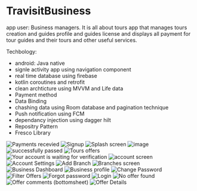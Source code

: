 # TravisitBusiness 
app user: Business managers.
It is all about tours app that manages tours creation and guides profile and guides license and displays all payment for tour guides and their tours and other useful services.

Techbology:
- android: Java native
- signle activity app using navigation component
- real time database using firebase
- kotlin coroutines and retrofit
- clean archticture using MVVM and Life data
- Payment method
- Data Binding
- chashing data using Room database and pagination technique
- Push notification using FCM
- dependancy injection using dagger hilt
- Repositry Pattern
- Fresco Library




![Payments recevied](https://user-images.githubusercontent.com/49350237/107751798-8d324980-6d26-11eb-9214-c21f4ac2c4b1.png)
![Signup](https://user-images.githubusercontent.com/49350237/107751802-8dcae000-6d26-11eb-8c7b-da0a595a273d.png)
![Splash screen](https://user-images.githubusercontent.com/49350237/107751805-8e637680-6d26-11eb-9a58-de55bc94cfaf.png)
![image](https://user-images.githubusercontent.com/49350237/107751658-61af5f00-6d26-11eb-81f2-308dcf83eec9.png)
![successfully passed](https://user-images.githubusercontent.com/49350237/107751807-8efc0d00-6d26-11eb-942d-89a9a4a656a6.png)
![Tours   offers](https://user-images.githubusercontent.com/49350237/107751808-8efc0d00-6d26-11eb-8184-311e28ee9cab.png)
![Your account is waiting for verification](https://user-images.githubusercontent.com/49350237/107751811-902d3a00-6d26-11eb-996f-d4f2b0fa0409.png)
![account screen](https://user-images.githubusercontent.com/49350237/107751814-902d3a00-6d26-11eb-9391-a11dda286204.png)
![Account Settings](https://user-images.githubusercontent.com/49350237/107751818-90c5d080-6d26-11eb-9bce-c7080bc279c8.png)
![Add Branch](https://user-images.githubusercontent.com/49350237/107751819-915e6700-6d26-11eb-98e8-9aaac31442e8.png)
![Branches screen](https://user-images.githubusercontent.com/49350237/107751823-915e6700-6d26-11eb-9c2f-e09aa37b8e1a.png)
![Business Dashboard](https://user-images.githubusercontent.com/49350237/107751825-91f6fd80-6d26-11eb-994b-dbe9b6a7b840.png)
![Business profile](https://user-images.githubusercontent.com/49350237/107751827-928f9400-6d26-11eb-86a2-abcd5d7f4842.png)
![Change Password](https://user-images.githubusercontent.com/49350237/107751832-93c0c100-6d26-11eb-951f-30229644ef32.png)
![Filter Offers](https://user-images.githubusercontent.com/49350237/107751836-93c0c100-6d26-11eb-98f5-1cb2958f02e4.png)
![Forgot password](https://user-images.githubusercontent.com/49350237/107751838-94595780-6d26-11eb-9735-a76e5fc1c43e.png)
![Login](https://user-images.githubusercontent.com/49350237/107751840-94f1ee00-6d26-11eb-8710-c42ffcea325b.png)
![No offer found](https://user-images.githubusercontent.com/49350237/107751842-958a8480-6d26-11eb-9c64-8f9cf9142ef0.png)
![Offer comments (bottomsheet)](https://user-images.githubusercontent.com/49350237/107751843-958a8480-6d26-11eb-9fca-4aa20b36cd8f.png)
![Offer Details](https://user-images.githubusercontent.com/49350237/107751845-96bbb180-6d26-11eb-83a4-2ae3b73ab16a.png)




















